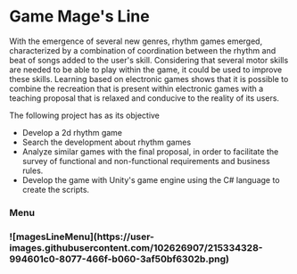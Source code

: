 # Game Mage's Line

<p>With the emergence of several new genres, rhythm games emerged, characterized by a combination of coordination between the rhythm and beat of songs added to the user's skill. Considering that several motor skills are needed to be able to play within the game, it could be used to improve these skills. Learning based on electronic games shows that it is possible to combine the recreation that is present within electronic games with a teaching proposal that is relaxed and conducive to the reality of its users.<p>
  
The following project has as its objective
  * Develop a 2d rhythm game
  * Search the development about rhythm games
  * Analyze similar games with the final proposal, in order to facilitate the survey of functional and non-functional requirements and business rules.
  * Develop the game with Unity's game engine using the C# language to create the scripts.

<h3>Menu<h3>
![magesLineMenu](https://user-images.githubusercontent.com/102626907/215334328-994601c0-8077-466f-b060-3af50bf6302b.png)
